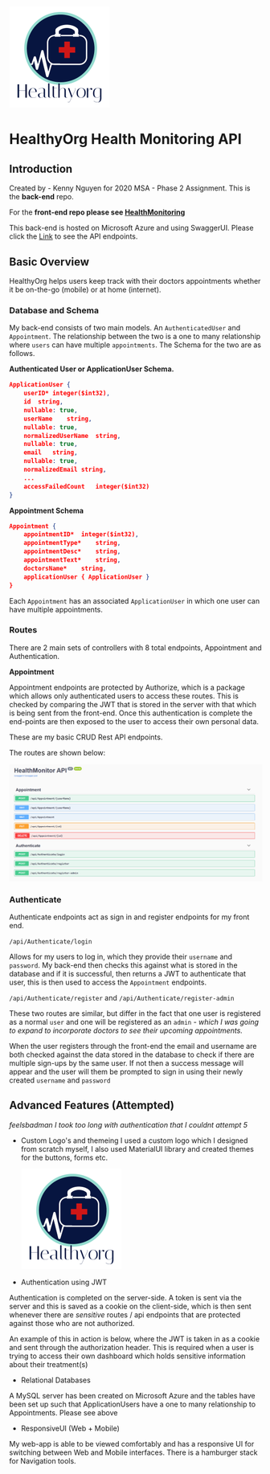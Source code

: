 # <img src="./HealthMonitorAPI/img/logo.png">

# HealthyOrg Health Monitoring API

## Introduction

Created by - Kenny Nguyen for 2020 MSA - Phase 2 Assignment. This is the **back-end** repo.

For the **front-end repo please see [HealthMonitoring](https://github.com/road2paradise/HealthMonitoring)**

This back-end is hosted on Microsoft Azure and using SwaggerUI. Please click the [Link](https://healthmonitoringapi.azurewebsites.net/swagger/index.html) to see the API endpoints.

## Basic Overview

HealthyOrg helps users keep track with their doctors appointments whether it be on-the-go (mobile) or at home (internet).

### Database and Schema

My back-end consists of two main models. An `AuthenticatedUser` and `Appointment`. The relationship between the two is a one to many relationship where `users` can have multiple `appointments`. The Schema for the two are as follows.

**Authenticated User or ApplicationUser Schema.**

```json
ApplicationUser {
    userID*	integer($int32),
    id	string,
    nullable: true,
    userName	string,
    nullable: true,
    normalizedUserName	string,
    nullable: true,
    email	string,
    nullable: true,
    normalizedEmail	string,
    ...
    accessFailedCount	integer($int32)
}
```

**Appointment Schema**

```json
Appointment {
    appointmentID*	integer($int32),
    appointmentType*	string,
    appointmentDesc*	string,
    appointmentText*	string,
    doctorsName*	string,
    applicationUser { ApplicationUser }
}
```

Each `Appointment` has an associated `ApplicationUser` in which one user can have multiple appointments.

### Routes

There are 2 main sets of controllers with 8 total endpoints, Appointment and Authentication.

**Appointment**

Appointment endpoints are protected by Authorize, which is a package which allows only authenticated users to access these routes. This is checked by comparing the JWT that is stored in the server with that which is being sent from the front-end. Once this authentication is complete the end-points are then exposed to the user to access their own personal data.

These are my basic CRUD Rest API endpoints.

The routes are shown below:

<img src="./HealthMonitorAPI/img/appointmentEndpoints.png">

### Authenticate

Authenticate endpoints act as sign in and register endpoints for my front end.

`/api/Authenticate/login`

Allows for my users to log in, which they provide their `username` and `password`. My back-end then checks this against what is stored in the database and if it is successful, then returns a JWT to authenticate that user, this is then used to access the `Appointment` endpoints.

`/api/Authenticate/register` and `/api/Authenticate/register-admin`

These two routes are similar, but differ in the fact that one user is registered as a normal `user` and one will be registered as an `admin` - _which I was going to expand to incorporate doctors to see their upcoming appointments._

When the user registers through the front-end the email and username are both checked against the data stored in the database to check if there are multiple sign-ups by the same user. If not then a success message will appear and the user will them be prompted to sign in using their newly created `username` and `password`

## Advanced Features (Attempted)

_feelsbadman I took too long with authentication that I couldnt attempt 5_

- Custom Logo's and themeing
  I used a custom logo which I designed from scratch myself, I also used MaterialUI library and created themes for the buttons, forms etc.

  <img src="./HealthMonitorAPI/img/logo.png">

- Authentication using JWT

Authentication is completed on the server-side. A token is sent via the server and this is saved as a cookie on the client-side, which is then sent whenever there are _sensitive_ routes / api endpoints that are protected against those who are not authorized.

An example of this in action is below, where the JWT is taken in as a cookie and sent through the authorization header. This is required when a user is trying to access their own dashboard which holds sensitive information about their treatment(s)

- Relational Databases

A MySQL server has been created on Microsoft Azure and the tables have been set up such that ApplicationUsers have a one to many relationship to Appointments. Please see above

- ResponsiveUI (Web + Mobile)

My web-app is able to be viewed comfortably and has a responsive UI for switching between Web and Mobile interfaces. There is a hamburger stack for Navigation tools.
